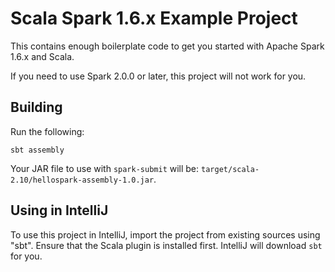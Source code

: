 # Scala Spark 1.6.x Example Project #
This contains enough boilerplate code to get you started with Apache Spark 1.6.x and Scala.

If you need to use Spark 2.0.0 or later, this project will not work for you.

## Building ##
Run the following:

    sbt assembly

Your JAR file to use with `spark-submit` will be: `target/scala-2.10/hellospark-assembly-1.0.jar`.

## Using in IntelliJ ##
To use this project in IntelliJ, import the project from existing sources using "sbt". Ensure that the Scala plugin is
installed first. IntelliJ will download `sbt` for you.

